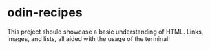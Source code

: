 # odin-recipes
This project should showcase a basic understanding of HTML. Links, images, and lists, all aided with the usage of the terminal!
